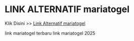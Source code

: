 # LINK ALTERNATIF mariatogel

Klik Disini >> <a href="https://linksto.pages.dev/">Link Alternatif mariatogel </a>

link mariatogel terbaru
link mariatogel 2025